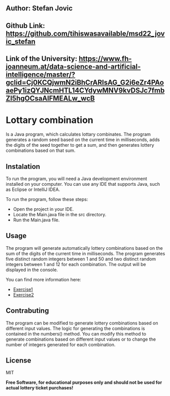 ## Author: Stefan Jovic
## Github Link: https://github.com/tihiswasavailable/msd22_jovic_stefan
## Link of the University: https://www.fh-joanneum.at/data-science-and-artificial-intelligence/master/?gclid=Cj0KCQjwmN2iBhCrARIsAG_G2i6eZr4PAoaePy1izQYJNcmHTL14CYdywMNV9kvDSJc7fmbZI5hgOCsaAlFMEALw_wcB


# Lottary combination
Is a Java program, which calculates lottary combinates. The program generates a random seed based on the current time in milliseconds, adds the digits of the seed together to get a sum, and then generates lottery combinations based on that sum.

## Instalation 
To run the program, you will need a Java development environment installed on your computer. You can use any IDE that supports Java, such as Eclipse or IntelliJ IDEA.

To run the program, follow these steps:

- Open the project in your IDE.
- Locate the Main.java file in the src directory.
- Run the Main.java file.

## Usage
The program will generate automatically lottery combinations based on the sum of the digits of the current time in milliseconds. The program generates five distinct random integers between 1 and 50 and two distinct random integers between 1 and 12 for each combination. The output will be displayed in the console.

You can find more information here: 
- [Exercise1](exercise1.pdf)
- [Exercise2](exercise2.pdf)


## Contrabuting
The program can be modified to generate lottery combinations based on different input values. The logic for generating the combinations is contained in the numbers() method. You can modify this method to generate combinations based on different input values or to change the number of integers generated for each combination.

## License

MIT

**Free Software, for educational purposes only and should not be used for actual lottery ticket purchases!**